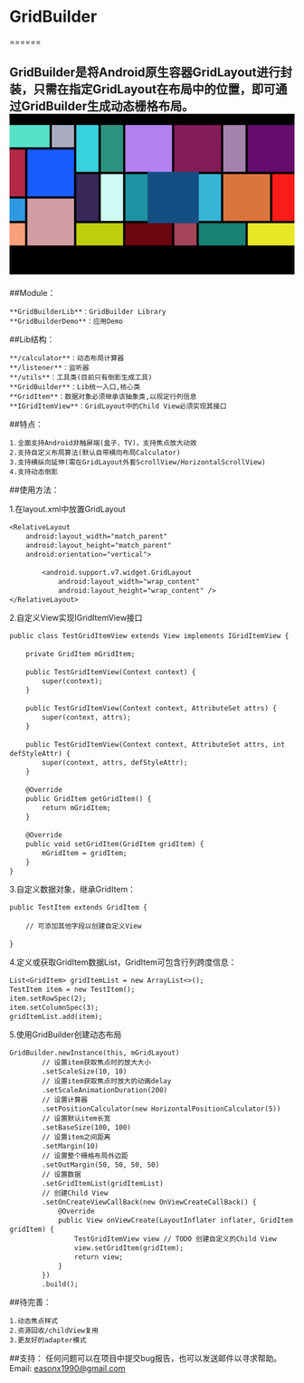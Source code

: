 # GridBuilder
======

GridBuilder是将Android原生容器GridLayout进行封装，只需在指定GridLayout在布局中的位置，即可通过GridBuilder生成动态栅格布局。
![](screenshots/GridBuilder.png)
------

##Module：

    **GridBuilderLib**：GridBuilder Library
    **GridBuilderDemo**：应用Demo

##Lib结构：

    **/calculator**：动态布局计算器
    **/listener**：监听器
    **/utils**：工具类(目前只有倒影生成工具)
    **GridBuilder**：Lib统一入口,核心类
    **GridItem**：数据对象必须继承该抽象类,以规定行列信息
    **IGridItemView**：GridLayout中的Child View必须实现其接口

##特点：

    1.全面支持Android非触屏端(盒子、TV)，支持焦点放大动效
    2.支持自定义布局算法(默认自带横向布局Calculator)
    3.支持横纵向延伸(需在GridLayout外套ScrollView/HorizontalScrollView)
    4.支持动态倒影

##使用方法：

1.在layout.xml中放置GridLayout

    <RelativeLayout
        android:layout_width="match_parent"
        android:layout_height="match_parent"
        android:orientation="vertical">

            <android.support.v7.widget.GridLayout
                android:layout_width="wrap_content"
                android:layout_height="wrap_content" />
    </RelativeLayout>

2.自定义View实现IGridItemView接口

    public class TestGridItemView extends View implements IGridItemView {

        private GridItem mGridItem;

        public TestGridItemView(Context context) {
            super(context);
        }

        public TestGridItemView(Context context, AttributeSet attrs) {
            super(context, attrs);
        }

        public TestGridItemView(Context context, AttributeSet attrs, int defStyleAttr) {
            super(context, attrs, defStyleAttr);
        }

        @Override
        public GridItem getGridItem() {
            return mGridItem;
        }

        @Override
        public void setGridItem(GridItem gridItem) {
            mGridItem = gridItem;
        }
    }

3.自定义数据对象，继承GridItem：

    public TestItem extends GridItem {

        // 可添加其他字段以创建自定义View

    }

4.定义或获取GridItem数据List，GridItem可包含行列跨度信息：

    List<GridItem> gridItemList = new ArrayList<>();
    TestItem item = new TestItem();
    item.setRowSpec(2);
    item.setColumnSpec(3);
    gridItemList.add(item);


5.使用GridBuilder创建动态布局

    GridBuilder.newInstance(this, mGridLayout)
            // 设置item获取焦点时的放大大小
            .setScaleSize(10, 10)
            // 设置item获取焦点时放大的动画delay
            .setScaleAnimationDuration(200)
            // 设置计算器
            .setPositionCalculator(new HorizontalPositionCalculator(5))
            // 设置默认item长宽
            .setBaseSize(100, 100)
            // 设置item之间距离
            .setMargin(10)
            // 设置整个栅格布局外边距
            .setOutMargin(50, 50, 50, 50)
            // 设置数据
            .setGridItemList(gridItemList)
            // 创建Child View
            .setOnCreateViewCallBack(new OnViewCreateCallBack() {
                @Override
                public View onViewCreate(LayoutInflater inflater, GridItem gridItem) {
                    TestGridItemView view // TODO 创建自定义的Child View
                    view.setGridItem(gridItem);
                    return view;
                }
            })
            .build();


##待完善：

    1.动态焦点样式
    2.资源回收/childView复用
    3.更友好的adapter模式

##支持：
	任何问题可以在项目中提交bug报告，也可以发送邮件以寻求帮助。
	Email: easonx1990@gmail.com
